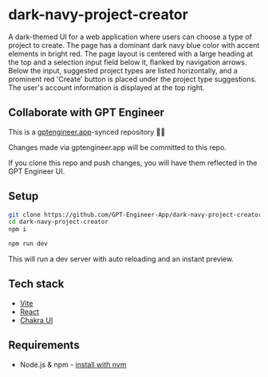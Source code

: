 # dark-navy-project-creator

A dark-themed UI for a web application where users can choose a type of project to create. The page has a dominant dark navy blue color with accent elements in bright red. The page layout is centered with a large heading at the top and a selection input field below it, flanked by navigation arrows. Below the input, suggested project types are listed horizontally, and a prominent red 'Create' button is placed under the project type suggestions. The user's account information is displayed at the top right.

## Collaborate with GPT Engineer

This is a [gptengineer.app](https://gptengineer.app)-synced repository 🌟🤖

Changes made via gptengineer.app will be committed to this repo.

If you clone this repo and push changes, you will have them reflected in the GPT Engineer UI.

## Setup

```sh
git clone https://github.com/GPT-Engineer-App/dark-navy-project-creator.git
cd dark-navy-project-creator
npm i
```

```sh
npm run dev
```

This will run a dev server with auto reloading and an instant preview.

## Tech stack

- [Vite](https://vitejs.dev/)
- [React](https://react.dev/)
- [Chakra UI](https://chakra-ui.com/)

## Requirements

- Node.js & npm - [install with nvm](https://github.com/nvm-sh/nvm#installing-and-updating)
